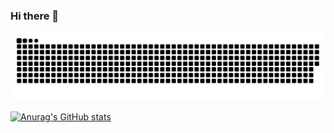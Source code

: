 ### Hi there 👋
![Snake animation](https://github.com/mjaeger293/mjaeger293/blob/output/github-contribution-grid-snake.svg)

[![Anurag's GitHub stats](https://github-readme-stats.vercel.app/api?username=mjaeger293&count_private=true)](https://github.com/anuraghazra/github-readme-stats)

<!--
**mjaeger293/mjaeger293** is a ✨ _special_ ✨ repository because its `README.md` (this file) appears on your GitHub profile.

Here are some ideas to get you started:

- 🔭 I’m currently working on ...
- 🌱 I’m currently learning ...
- 👯 I’m looking to collaborate on ...
- 🤔 I’m looking for help with ...
- 💬 Ask me about ...
- 📫 How to reach me: ...
- 😄 Pronouns: ...
- ⚡ Fun fact: ...
-->
